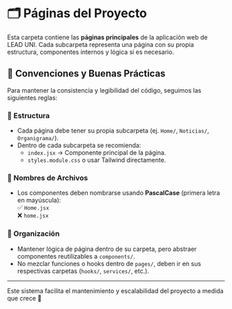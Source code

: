 # 🗂️ Páginas del Proyecto

Esta carpeta contiene las **páginas principales** de la aplicación web de LEAD UNI. Cada subcarpeta representa una página con su propia estructura, componentes internos y lógica si es necesario.

## 📌 Convenciones y Buenas Prácticas

Para mantener la consistencia y legibilidad del código, seguimos las siguientes reglas:

### 📁 Estructura

- Cada página debe tener su propia subcarpeta (ej. `Home/`, `Noticias/`, `Organigrama/`).
- Dentro de cada subcarpeta se recomienda:
  - `index.jsx` → Componente principal de la página.
  - `styles.module.css` o usar Tailwind directamente.

### 🧠 Nombres de Archivos

- Los componentes deben nombrarse usando **PascalCase** (primera letra en mayúscula):  
  ✅ `Home.jsx`  
  ❌ `home.jsx`

### 📂 Organización

- Mantener lógica de página dentro de su carpeta, pero abstraer componentes reutilizables a `components/`.
- No mezclar funciones o hooks dentro de `pages/`, deben ir en sus respectivas carpetas (`hooks/`, `services/`, etc.).

---

Este sistema facilita el mantenimiento y escalabilidad del proyecto a medida que crece 🚀
